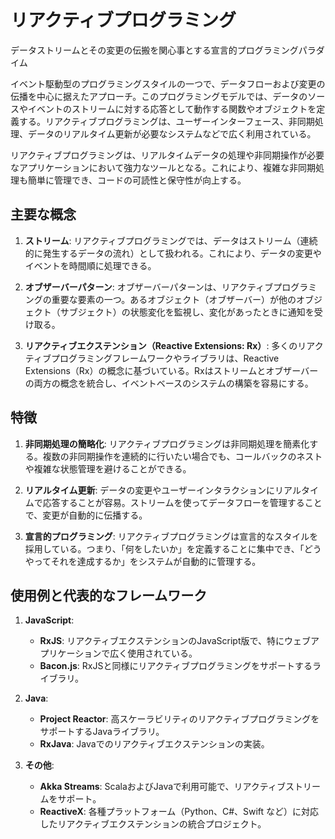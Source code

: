 # リアクティブプログラミング

データストリームとその変更の伝搬を関心事とする宣言的プログラミングパラダイム

イベント駆動型のプログラミングスタイルの一つで、データフローおよび変更の伝播を中心に据えたアプローチ。このプログラミングモデルでは、データのソースやイベントのストリームに対する応答として動作する関数やオブジェクトを定義する。リアクティブプログラミングは、ユーザーインターフェース、非同期処理、データのリアルタイム更新が必要なシステムなどで広く利用されている。

リアクティブプログラミングは、リアルタイムデータの処理や非同期操作が必要なアプリケーションにおいて強力なツールとなる。これにより、複雑な非同期処理も簡単に管理でき、コードの可読性と保守性が向上する。

## 主要な概念

1. **ストリーム**:
   リアクティブプログラミングでは、データはストリーム（連続的に発生するデータの流れ）として扱われる。これにより、データの変更やイベントを時間順に処理できる。

2. **オブザーバーパターン**:
   オブザーバーパターンは、リアクティブプログラミングの重要な要素の一つ。あるオブジェクト（オブザーバー）が他のオブジェクト（サブジェクト）の状態変化を監視し、変化があったときに通知を受け取る。

3. **リアクティブエクステンション（Reactive Extensions: Rx）**:
   多くのリアクティブプログラミングフレームワークやライブラリは、Reactive Extensions（Rx）の概念に基づいている。Rxはストリームとオブザーバーの両方の概念を統合し、イベントベースのシステムの構築を容易にする。

## 特徴

1. **非同期処理の簡略化**:
   リアクティブプログラミングは非同期処理を簡素化する。複数の非同期操作を連続的に行いたい場合でも、コールバックのネストや複雑な状態管理を避けることができる。

2. **リアルタイム更新**:
   データの変更やユーザーインタラクションにリアルタイムで応答することが容易。ストリームを使ってデータフローを管理することで、変更が自動的に伝播する。

3. **宣言的プログラミング**:
   リアクティブプログラミングは宣言的なスタイルを採用している。つまり、「何をしたいか」を定義することに集中でき、「どうやってそれを達成するか」をシステムが自動的に管理する。

## 使用例と代表的なフレームワーク

1. **JavaScript**:
   - **RxJS**: リアクティブエクステンションのJavaScript版で、特にウェブアプリケーションで広く使用されている。
   - **Bacon.js**: RxJSと同様にリアクティブプログラミングをサポートするライブラリ。

2. **Java**:
   - **Project Reactor**: 高スケーラビリティのリアクティブプログラミングをサポートするJavaライブラリ。
   - **RxJava**: Javaでのリアクティブエクステンションの実装。

3. **その他**:
   - **Akka Streams**: ScalaおよびJavaで利用可能で、リアクティブストリームをサポート。
   - **ReactiveX**: 各種プラットフォーム（Python、C#、Swift など）に対応したリアクティブエクステンションの統合プロジェクト。
